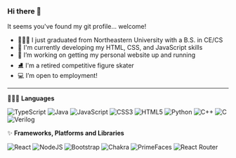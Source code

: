 ### Hi there 👋

It seems you've found my git profile... welcome!

- 👩🏼‍🎓 I just graduated from Northeastern University with a B.S. in CE/CS
- 🌱 I'm currently developing my HTML, CSS, and JavaScript skills
- 🚧 I’m working on getting my personal website up and running
- ⛸️ I'm a retired competitive figure skater
- 💻 I’m open to employment!
***
👩🏼‍💻 **Languages**

![TypeScript](https://img.shields.io/badge/typescript-%23007ACC.svg?style=for-the-badge&logo=typescript&logoColor=white)
![Java](https://img.shields.io/badge/java-%23ED8B00.svg?style=for-the-badge&logo=openjdk&logoColor=white)
![JavaScript](https://img.shields.io/badge/javascript-%23323330.svg?style=for-the-badge&logo=javascript&logoColor=%23F7DF1E)
![CSS3](https://img.shields.io/badge/css3-%231572B6.svg?style=for-the-badge&logo=css3&logoColor=white)
![HTML5](https://img.shields.io/badge/html5-%23E34F26.svg?style=for-the-badge&logo=html5&logoColor=white)
![Python](https://img.shields.io/badge/python-3670A0?style=for-the-badge&logo=python&logoColor=ffdd54)
![C++](https://img.shields.io/badge/c++-%2300599C.svg?style=for-the-badge&logo=c%2B%2B&logoColor=white)
![C](https://img.shields.io/badge/c-%2300599C.svg?style=for-the-badge&logo=c&logoColor=white)
![Verilog](https://img.shields.io/badge/Verilog-%23EF4223.svg?style=for-the-badge)

✨ **Frameworks, Platforms and Libraries**

![React](https://img.shields.io/badge/react-%2320232a.svg?style=for-the-badge&logo=react&logoColor=%2361DAFB)
![NodeJS](https://img.shields.io/badge/node.js-6DA55F?style=for-the-badge&logo=node.js&logoColor=white)
![Bootstrap](https://img.shields.io/badge/bootstrap-%238511FA.svg?style=for-the-badge&logo=bootstrap&logoColor=white)
![Chakra](https://img.shields.io/badge/chakra-%234ED1C5.svg?style=for-the-badge&logo=chakraui&logoColor=white)
![PrimeFaces](https://img.shields.io/badge/primefaces-%23008080.svg?style=for-the-badge)
![React Router](https://img.shields.io/badge/React_Router-CA4245?style=for-the-badge&logo=react-router&logoColor=white)

